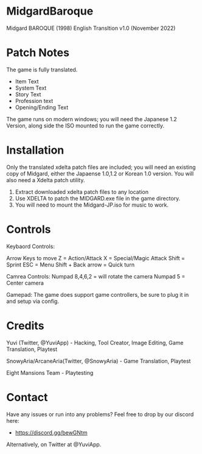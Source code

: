 # MidgardBaroque
Midgard BAROQUE (1998) English Transltion v1.0 (November 2022)

# Patch Notes #
The game is fully translated.
*  Item Text
*  System Text
*  Story Text
*  Profession text
*  Opening/Ending Text

The game runs on modern windows; you will need the Japanese 1.2 Version, along side the ISO mounted to run the game correctly.

# Installation #
Only the translated xdelta patch files are included; you will need an existing copy of Midgard, either the Japaense 1.0,1.2 or Korean 1.0 version.
You will also need a Xdelta patch utility.

1. Extract downloaded xdelta patch files to any location
2. Use XDELTA to patch the MIDGARD.exe file in the game directory.
3. You will need to mount the Midgard-JP.iso for music to work.

# Controls #
Keybaord Controls:

Arrow Keys to move
Z =  Action/Attack
X = Special/Magic Attack
Shift = Sprint
ESC = Menu
Shift + Back arrow = Quick turn

Camrea Controls:
Numpad 8,4,6,2 = will rotate the camera
Numpad 5 = Center camera

Gamepad:
The game does support game controllers, be sure to plug it in and setup via config.

# Credits #
Yuvi (Twitter, @YuviApp) - Hacking, Tool Creator, Image Editing, Game Translation, Playtest

SnowyAria/ArcaneAria(Twitter, @SnowyAria) - Game Translation, Playtest

Eight Mansions Team - Playtesting

# Contact #
Have any issues or run into any problems? Feel free to drop by our discord here:
*  https://discord.gg/bewGNtm

Alternatively, on Twitter at @YuviApp.

